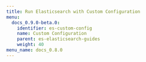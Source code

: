 ```yaml
---
title: Run Elasticsearch with Custom Configuration
menu:
  docs_0.9.0-beta.0:
    identifier: es-custom-config
    name: Custom Configuration
    parent: es-elasticsearch-guides
    weight: 40
menu_name: docs_0.8.0
---
```

